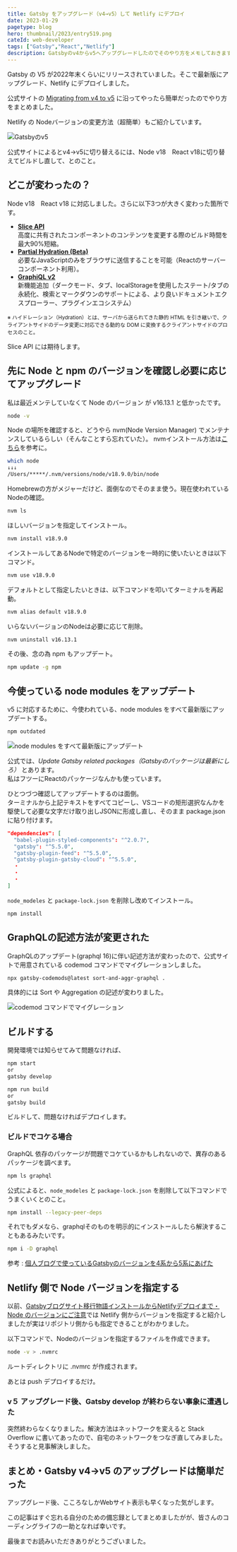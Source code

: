 ```yaml
---
title: Gatsby をアップグレード（v4→v5）して Netlify にデプロイ
date: 2023-01-29
pagetype: blog
hero: thumbnail/2023/entry519.png
cateId: web-developer
tags: ["Gatsby","React","Netlify"]
description: Gatsbyのv4からv5へアップグレードしたのでそのやり方をメモしておきます。Netlify の Nodeバージョンの変更方法（超簡単）もご紹介しています。
---
```

Gatsby の V5 が2022年末くらいにリリースされていました。そこで最新版にアップグレード、Netlify にデプロイしました。

公式サイトの [Migrating from v4 to v5](https://www.gatsbyjs.com/docs/reference/release-notes/migrating-from-v4-to-v5/) に沿ってやったら簡単だったのでやり方をまとめました。

Netlify の Nodeバージョンの変更方法（超簡単）もご紹介しています。

![Gatsbyのv5](./images/2023/01/entry519-0.png)

公式サイトによるとv4→v5に切り替えるには、Node v18　React v18に切り替えてビルドし直して、とのこと。

## どこが変わったの？
Node v18　React v18 に対応しました。さらに以下3つが大きく変わった箇所です。

* **[Slice API](https://www.gatsbyjs.com/docs/reference/release-notes/v5.0/#slice-api)**<br>高度に共有されたコンポーネントのコンテンツを変更する際のビルド時間を最大90%短縮。
* **[Partial Hydration (Beta)](https://www.gatsbyjs.com/docs/reference/release-notes/v5.0/#graphiql-v2)**<br>必要なJavaScriptのみをブラウザに送信することを可能（Reactのサーバーコンポーネント利用）。
* **[GraphiQL v2](https://www.gatsbyjs.com/docs/reference/release-notes/v5.0/#graphiql-v2)**<br>新機能追加（ダークモード、タブ、localStorageを使用したステート/タブの永続化、検索とマークダウンのサポートによる、より良いドキュメントエクスプローラー、プラグインエコシステム）

<p><small>※ ハイドレーション（Hydration）とは、サーバから送られてきた静的 HTML を引き継いで、クライアントサイドのデータ変更に対応できる動的な DOM に変換するクライアントサイドのプロセスのこと。</small></p>

Slice API には期待します。

<prof></prof>

## 先に Node と npm のバージョンを確認し必要に応じてアップグレード
私は最近メンテしていなくて Node のバージョン が v16.13.1 と低かったです。

```bash
node -v

```
Node の場所を確認すると、どうやら nvm(Node Version Manager) でメンテナンスしているらしい（そんなことすら忘れていた）。 nvmインストール方法は[こちら](https://qiita.com/ffggss/items/94f1c4c5d311db2ec71a)を参考に。

```bash
which node
↓↓↓
/Users/*****/.nvm/versions/node/v18.9.0/bin/node
```
Homebrewの方がメジャーだけど、面倒なのでそのまま使う。現在使われているNodeの確認。

```bash
nvm ls
```
ほしいバージョンを指定してインストール。
```bash
nvm install v18.9.0
```
インストールしてあるNodeで特定のバージョンを一時的に使いたいときは以下コマンド。
```bash
nvm use v18.9.0
```
デフォルトとして指定したいときは、以下コマンドを叩いてターミナルを再起動。
```bash
nvm alias default v18.9.0
```
いらないバージョンのNodeは必要に応じて削除。
```bash
nvm uninstall v16.13.1
```
その後、念の為 npm もアップデート。
```bash
npm update -g npm
```
## 今使っている node modules をアップデート
v5 に対応するために、今使われている、node modules をすべて最新版にアップデートする。

```bash
npm outdated
```
![node modules をすべて最新版にアップデート](./images/2023/01/entry519-1.png)

公式では、*Update Gatsby related packages（Gatsbyのパッケージは最新にしろ）* とあります。<br>私はフツーにReactのパッケージなんかも使っています。

ひとつづつ確認してアップデートするのは面倒。<br>ターミナルから上記テキストをすべてコピーし、VSコードの矩形選択なんかを駆使して必要な文字だけ取り出しJSONに形成し直し、そのまま package.json に貼り付けます。

```JSON
"dependencies": [
  "babel-plugin-styled-components": "^2.0.7",
  "gatsby": "^5.5.0",
  "gatsby-plugin-feed": "^5.5.0",
  "gatsby-plugin-gatsby-cloud": "^5.5.0",
  ・
  ・
  ・
]
```
`node_modeles` と `package-lock.json` を削除し改めてインストール。

```bash
npm install
```
## GraphQLの記述方法が変更された
GraphQLのアップデート(graphql 16)に伴い記述方法が変わったので、公式サイトで用意されている codemod コマンドでマイグレーションしました。
```bash
npx gatsby-codemods@latest sort-and-aggr-graphql .
```
具体的には Sort や Aggregation の記述が変わりました。

![codemod コマンドでマイグレーション](./images/2023/01/entry519-2.png)

## ビルドする
開発環境では知らせてみて問題なければ、
```bash
npm start
or
gatsby develop
```
```bash
npm run build
or
gatsby build
```
ビルドして、問題なければデプロイします。
### ビルドでコケる場合
GraphQL 依存のパッケージが問題でコケているかもしれないので、異存のあるパッケージを調べます。
```bash
npm ls graphql
```
公式によると、`node_modeles` と `package-lock.json` を削除して以下コマンドでうまくいくとのこと。
```bash
npm install --legacy-peer-deps
```
それでもダメなら、graphqlそのものを明示的にインストールしたら解決することもあるみたいです。
```bash
npm i -D graphql
```
参考 : [個人ブログで使っているGatsbyのバージョンを4系から5系にあげた](https://blog.okaryo.io/20221121-raise-version-of-gatsby-in-personal-blog-from-4-to-5)

## Netlify 側で Node バージョンを指定する
以前、[Gatsbyブログサイト移行物語インストールからNetlifyデプロイまで・Node のバージョンにご注意](/blogs/entry401/#node-のバージョンにご注意20211212追記)では Netlify 側からバージョンを指定すると紹介しましたが実はリポジトリ側からも指定できることがわかりました。

以下コマンドで、Nodeのバージョンを指定するファイルを作成できます。
```bash
node -v > .nvmrc
```

ルートディレクトリに .nvmrc が作成されます。

あとは push デプロイするだけ。

### v５ アップグレード後、Gatsby develop が終わらない事象に遭遇した
突然終わらなくなりました。解決方法はネットワークを変えると Stack Overflow に書いてあったので、自宅のネットワークをつなぎ直してみました。
そうすると見事解決しました。

## まとめ・Gatsby v4→v5 のアップグレードは簡単だった
アップグレード後、こころなしかWebサイト表示も早くなった気がします。

この記事はすぐ忘れる自分のための備忘録としてまとめましたがが、皆さんのコーディングライフの一助となれば幸いです。

最後までお読みいただきありがとうございました。
